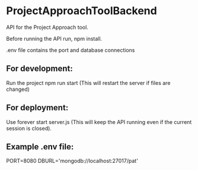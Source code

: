 # ProjectApproachToolBackend

API for the Project Approach tool.

Before running the API run, npm install.

.env file contains the port and database connections

## For development:
Run the project npm run start (This will restart the server if files are changed)

## For deployment:
Use forever start server.js (This will keep the API running even if the current session is closed).

## Example .env file:

  PORT=8080
  DBURL='mongodb://localhost:27017/pat'
  
